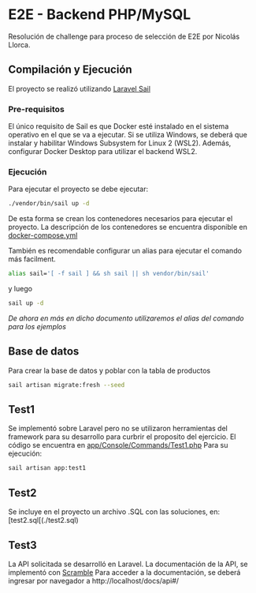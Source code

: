# E2E - Backend PHP/MySQL
Resolución de challenge para proceso de selección de E2E por Nicolás Llorca.

## Compilación y Ejecución
El proyecto se realizó utilizando [Laravel Sail](https://laravel.com/docs/10.x/sail)

### Pre-requisitos
El único requisito de Sail es que Docker esté instalado en el sistema operativo en el que se va a ejecutar.
Si se utiliza Windows, se deberá que instalar y habilitar Windows Subsystem for Linux 2 (WSL2). Además, configurar Docker Desktop para utilizar el backend WSL2.

### Ejecución
Para ejecutar el proyecto se debe ejecutar:
```bash
./vendor/bin/sail up -d
```
De esta forma se crean los contenedores necesarios para ejecutar el proyecto. La descripción de los contenedores se encuentra disponible en [docker-compose.yml](./docker-compose.yml)

También es recomendable configurar un alias para ejecutar el comando más facilment.
```bash
alias sail='[ -f sail ] && sh sail || sh vendor/bin/sail'
```
y luego
```bash
sail up -d
```
_De ahora en más en dicho documento utilizaremos el alias del comando para los ejemplos_

## Base de datos
Para crear la base de datos y poblar con la tabla de productos
```bash
sail artisan migrate:fresh --seed
```

## Test1
Se implementó sobre Laravel pero no se utilizaron herramientas del framework para su desarrollo para curbrir el proposito del ejercicio.
El código se encuentra en [app/Console/Commands/Test1.php](./app/Console/Commands/Test1.php)
Para su ejecución:
```bash
sail artisan app:test1
```

## Test2
Se incluye en el proyecto un archivo .SQL con las soluciones, en: [test2.sql[(./test2.sql)

## Test3
La API solicitada se desarrolló en Laravel. La documentación de la API, se implementó con [Scramble](https://scramble.dedoc.co/)
Para acceder a la documentación, se deberá ingresar por navegador a http://localhost/docs/api#/
